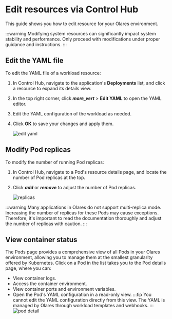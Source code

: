 # Edit resources via Control Hub
This guide shows you how to edit resource for your Olares environment.

:::warning
Modifying system resources can significantly impact system stability and performance. Only proceed with modifications under proper guidance and instructions.
:::
## Edit the YAML file

To edit the YAML file of a workload resource:

1. In Control Hub, navigate to the application's **Deployments** list, and click a resource to expand its details view.
2. In the top right corner, click **<i class="material-icons">more_vert</i>** > **Edit YAML** to open the YAML editor.
3. Edit the YAML configuration of the workload as needed.
4. Click **OK** to save your changes and apply them.

   ![edit yaml](/images/how-to/olares/controlhub/browse/10.jpg)

## Modify Pod replicas

To modify the number of running Pod replicas:

1. In Control Hub, navigate to a Pod's resource details page, and locate the number of Pod replicas at the top.
2. Click **<i class="material-icons">add</i>** or **<i class="material-icons">remove</i>** to adjust the number of Pod replicas.

   ![replicas](/images/how-to/olares/controlhub/browse/09.jpg)

:::warning
Many applications in Olares do not support multi-replica mode. Increasing the number of replicas for these Pods may cause exceptions. Therefore, it's important to read the documentation thoroughly and adjust the number of replicas with caution.
:::


## View container status
The Pods page provides a comprehensive view of all Pods in your Olares environment, allowing you to manage them at the smallest granularity offered by Kubernetes.
Click on a Pod in the list takes you to the Pod details page, where you can:
- View container logs.
- Access the container environment.
- View container ports and environment variables.
- Open the Pod's YAML configuration in a read-only view.
  :::tip
  You cannot edit the YAML configuration directly from this view. The YAML is managed by Olares through workload templates and webhooks.
  :::
![pod detail](/images/how-to/olares/controlhub/pods/02.jpg)

